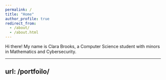 ```yaml
---
permalink: /
title: "Home"
author_profile: true
redirect_from: 
  - /about/
  - /about.html
---
```


Hi there! My name is Clara Brooks, a Computer Science student with minors in Mathematics and Cybersecurity.

---
url: /portfoilo/
---
